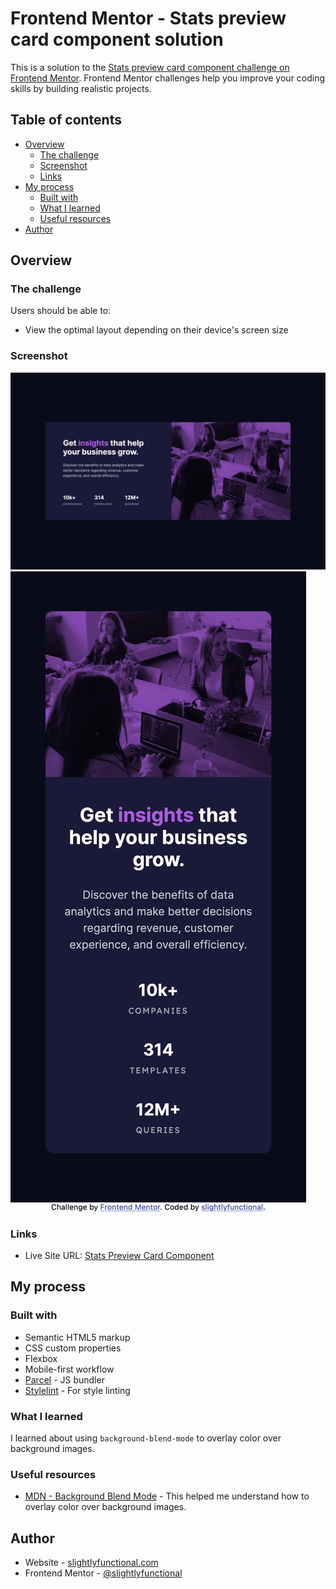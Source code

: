 # Frontend Mentor - Stats preview card component solution

This is a solution to the [Stats preview card component challenge on Frontend Mentor](https://www.frontendmentor.io/challenges/stats-preview-card-component-8JqbgoU62). Frontend Mentor challenges help you improve your coding skills by building realistic projects. 

## Table of contents

- [Overview](#overview)
  - [The challenge](#the-challenge)
  - [Screenshot](#screenshot)
  - [Links](#links)
- [My process](#my-process)
  - [Built with](#built-with)
  - [What I learned](#what-i-learned)
  - [Useful resources](#useful-resources)
- [Author](#author)

## Overview

### The challenge

Users should be able to:

- View the optimal layout depending on their device's screen size

### Screenshot

![Desktop Screenshot](./screenshots/desktop-screenshot.png)
![Mobile Screenshot](./screenshots/mobile-screenshot.png)

### Links

- Live Site URL: [Stats Preview Card Component](https://slightlyfunctional.gitlab.io/stats-preview-card-component/)

## My process

### Built with

- Semantic HTML5 markup
- CSS custom properties
- Flexbox
- Mobile-first workflow
- [Parcel](https://parceljs.org/) - JS bundler
- [Stylelint](https://stylelint.io/) - For style linting

### What I learned

I learned about using `background-blend-mode` to overlay color over background images.

### Useful resources

- [MDN - Background Blend Mode](https://developer.mozilla.org/en-US/docs/Web/CSS/background-blend-mode) - This helped me understand how to overlay color over background images.

## Author

- Website - [slightlyfunctional.com](https://slightlyfunctional.com)
- Frontend Mentor - [@slightlyfunctional](https://www.frontendmentor.io/profile/slightlyfunctional)
